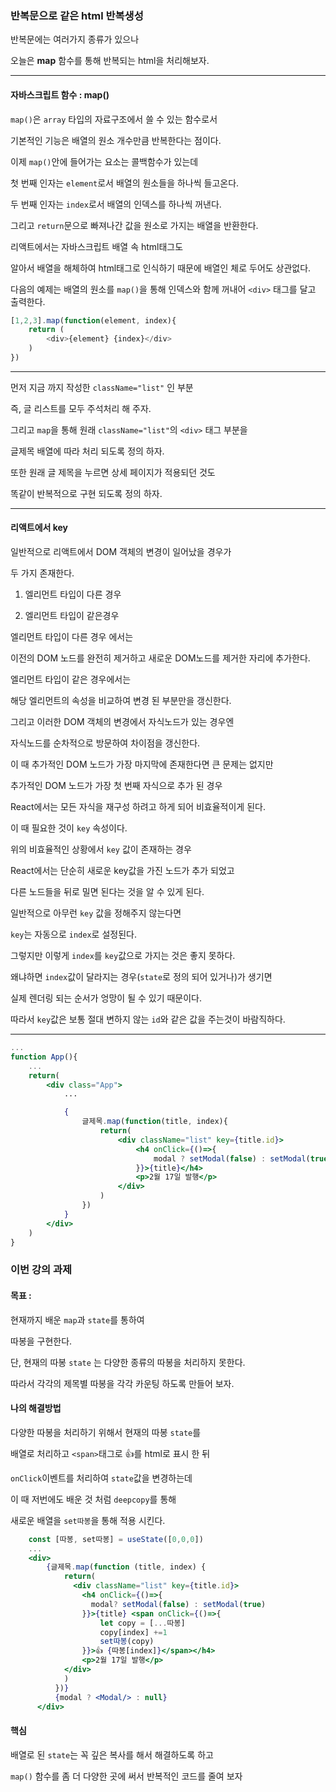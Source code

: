 ### 반복문으로 같은 html 반복생성

반복문에는 여러가지 종류가 있으나

오늘은 **map** 함수를 통해 반복되는 html을 처리해보자.

***
#### 자바스크립트 함수 : map()

```map()```은 ```array``` 타입의 자료구조에서 쓸 수 있는 함수로서

기본적인 기능은 배열의 원소 개수만큼 반복한다는 점이다.

이제 ```map()```안에 들어가는 요소는 콜백함수가 있는데

첫 번째 인자는 ```element```로서 배열의 원소들을 하나씩 들고온다.

두 번째 인자는 ```index```로서 배열의 인덱스를 하나씩 꺼낸다.

그리고 ```return```문으로 빠져나간 값을 원소로 가지는 배열을 반환한다.

리액트에서는 자바스크립트 배열 속 html태그도 

알아서 배열을 해체하여 html태그로 인식하기 때문에 배열인 체로 두어도 상관없다.

다음의 예제는 배열의 원소를 ```map()```을 통해 인덱스와 함께 꺼내어 ```<div>``` 태그를 달고 출력한다.

```javascript
[1,2,3].map(function(element, index){
    return (
        <div>{element} {index}</div>
    )
})
```
***

먼저 지금 까지 작성한 ```className="list"``` 인 부분

즉, 글 리스트를 모두 주석처리 해 주자.

그리고 ```map```을 통해 원래 ```className="list"```의 ```<div>``` 태그 부분을

글제목 배열에 따라 처리 되도록 정의 하자.

또한 원래 글 제목을 누르면 상세 페이지가 적용되던 것도 

똑같이 반복적으로 구현 되도록 정의 하자.

***
#### 리액트에서 key

일반적으로 리액트에서 DOM 객체의 변경이 일어났을 경우가

두 가지 존재한다.

1. 엘리먼트 타입이 다른 경우

2. 엘리먼트 타입이 같은경우


엘리먼트 타입이 다른 경우 에서는 

이전의 DOM 노드를 완전히 제거하고 새로운 DOM노드를 제거한 자리에 추가한다.

엘리먼트 타입이 같은 경우에서는

해당 엘리먼트의 속성을 비교하여 변경 된 부분만을 갱신한다.

그리고 이러한 DOM 객체의 변경에서 자식노드가 있는 경우엔

자식노드를 순차적으로 방문하여 차이점을 갱신한다.

이 때 추가적인 DOM 노드가 가장 마지막에 존재한다면 큰 문제는 없지만

추가적인 DOM 노드가 가장 첫 번째 자식으로 추가 된 경우

React에서는 모든 자식을 재구성 하려고 하게 되어 비효율적이게 된다.

이 때 필요한 것이 ```key``` 속성이다.

위의 비효율적인 상황에서 ```key``` 값이 존재하는 경우

React에서는 단순히 새로운 key값을 가진 노드가 추가 되었고

다른 노드들을 뒤로 밀면 된다는 것을 알 수 있게 된다.

일반적으로 아무런 ```key``` 값을 정해주지 않는다면

```key```는 자동으로 ```index```로 설정된다.

그렇지만 이렇게 ```index```를 ```key```값으로 가지는 것은 좋지 못하다.

왜냐하면 ```index```값이 달라지는 경우(```state```로 정의 되어 있거나)가 생기면 

실제 렌더링 되는 순서가 엉망이 될 수 있기 때문이다.

따라서 ```key```값은 보통 절대 변하지 않는 ```id```와 같은 값을 주는것이 바람직하다.

***

```jsx
...
function App(){
    ...
    return(
        <div class="App">
            ...

            {
                글제목.map(function(title, index){
                    return(
                        <div className="list" key={title.id}>
                            <h4 onClick={()=>{
                                modal ? setModal(false) : setModal(true)
                            }}>{title}</h4>
                            <p>2월 17일 발행</p>
                        </div>
                    )
                })
            }
        </div>
    )
}
```

### 이번 강의 과제

#### 목표 :

현재까지 배운 ```map```과 ```state```를 통하여

따봉을 구현한다.

단, 현재의 따봉 ```state``` 는 다양한 종류의 따봉을 처리하지 못한다.

따라서 각각의 제목별 따봉을 각각 카운팅 하도록 만들어 보자.

#### 나의 해결방법

다양한 따봉을 처리하기 위해서 현재의 따봉 ```state```를

배열로 처리하고 ```<span>```태그로 👍를 html로 표시 한 뒤

```onClick```이벤트를 처리하여 ```state```값을 변경하는데

이 때 저번에도 배운 것 처럼 ```deepcopy```를 통해 

새로운 배열을 ```set따봉```을 통해 적용 시킨다.

```jsx
    const [따봉, set따봉] = useState([0,0,0])
    ...
    <div>
        {글제목.map(function (title, index) {
            return(
              <div className="list" key={title.id}>
                <h4 onClick={()=>{
                  modal? setModal(false) : setModal(true)
                }}>{title} <span onClick={()=>{
                    let copy = [...따봉]
                    copy[index] +=1
                    set따봉(copy)
                }}>👍 {따봉[index]}</span></h4>
                <p>2월 17일 발행</p>
            </div>
            )
          })}
          {modal ? <Modal/> : null}
      </div>
```


#### 핵심

배열로 된 ```state```는 꼭 깊은 복사를 해서 해결하도록 하고

```map()``` 함수를 좀 더 다양한 곳에 써서 반복적인 코드를 줄여 보자

